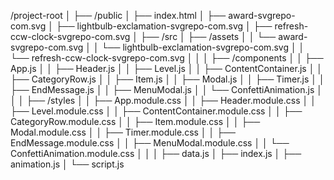 /project-root
│
├── /public
│ ├── index.html
│ ├── award-svgrepo-com.svg
│ ├── lightbulb-exclamation-svgrepo-com.svg
│ ├── refresh-ccw-clock-svgrepo-com.svg
│
├── /src
│ ├── /assets
│ │ └── award-svgrepo-com.svg
│ │ └── lightbulb-exclamation-svgrepo-com.svg
│ │ └── refresh-ccw-clock-svgrepo-com.svg
│ │
│ ├── /components
│ │ ├── App.js
│ │ ├── Header.js
│ │ ├── Level.js
│ │ ├── ContentContainer.js
│ │ ├── CategoryRow.js
│ │ ├── Item.js
│ │ ├── Modal.js
│ │ ├── Timer.js
│ │ ├── EndMessage.js
│ │ ├── MenuModal.js
│ │ └── ConfettiAnimation.js
│ │
│ ├── /styles
│ │ ├── App.module.css
│ │ ├── Header.module.css
│ │ ├── Level.module.css
│ │ ├── ContentContainer.module.css
│ │ ├── CategoryRow.module.css
│ │ ├── Item.module.css
│ │ ├── Modal.module.css
│ │ ├── Timer.module.css
│ │ ├── EndMessage.module.css
│ │ ├── MenuModal.module.css
│ │ └── ConfettiAnimation.module.css
│ │
│ ├── data.js
│ ├── index.js
│ ├── animation.js
│ └── script.js
